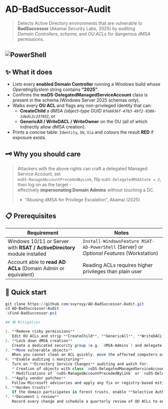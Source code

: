 # AD-BadSuccessor-Audit
> Detects Active Directory environments that are vulnerable to **BadSuccessor** (Akamai Security Labs, 2025) by auditing  
> *Domain Controllers*, *schema*, and *OU ACLs* for dangerous dMSA permissions.

![PowerShell](https://img.shields.io/badge/PowerShell-7+-blue?logo=powershell)
---

## ✨ What it does
* Lists every **enabled Domain Controller** running a Windows build whose *OperatingSystem* string contains **“2025”**.  
* Confirms the **msDS-DelegatedManagedServiceAccount** class is present in the schema (Windows Server 2025 schemas only).  
* Walks every **OU ACL** and flags any non-privileged identity that can:
  * **CreateChild** a dMSA *(object-type GUID `0feb936f-47b3-49f2-9386-1dedc2c23765`)*, or  
  * **GenericAll / WriteDACL / WriteOwner** on the OU (all of which indirectly allow dMSA creation).  
* Prints a concise table: `Identity`, `OU`, `Via` and colours the result **RED** if exposure exists.

## 🗝️ Why you should care
> Attackers with the above rights can craft a delegated Managed Service Account, set  
> `msDS-ManagedAccountPrecededByLink`, flip `msDS-DelegatedMSAState = 2`, then log on as the target -  
> effectively **impersonating Domain Admins** without touching a DC.  
> - “Abusing dMSA for Privilege Escalation”, Akamai (2025)

## 📋 Prerequisites
| Requirement | Notes |
|-------------|-------|
| Windows 10/11 or Server with **RSAT / ActiveDirectory** module installed | `Install-WindowsFeature RSAT-AD-PowerShell` (Server) or *Optional Features* (Workstation) |
| Account able to **read AD ACLs** (Domain Admin or equivalent) | Reading ACLs requires higher privileges than plain user |

## 🚀 Quick start
```powershell
git clone https://github.com/sxyrxyy/AD-BadSuccessor-Audit.git
cd AD-BadSuccessor-Audit
.\Find-BadSuccessor.ps1

## 🛠️ Mitigation

1. **Remove risky permissions**
   Edit OU ACLs and strip **CreateChild**, **GenericAll**, **WriteDACL**, and **WriteOwner** from all low‑privilege principals. Leave these rights only with a tightly‑controlled admin group.
2. **Lock down dMSA creation**
   Create a dedicated security group (e.g. `dMSA-Admins`) and delegate dMSA creation **exclusively** to it. Deny `Create Child` for the dMSA object type to everyone else.
3. **Move vulnerable objects**
   When you cannot clean an ACL quickly, move the affected computers or service accounts into a new OU that inherits stricter ACLs.
4. **Enable auditing & monitoring**
   Turn on **Directory Service Changes** auditing and watch for:
   * Creation of objects with class `msDS‑DelegatedManagedServiceAccount`
   * Modifications of `msDS‑ManagedAccountPrecededByLink` or `msDS‑DelegatedMSAState` (Event ID 5136)
5. **Apply vendor patches**
   Follow Microsoft advisories and apply any fix or registry‑based mitigation to *all* Domain Controllers as soon as it is released.
6. **Harden trusts**
   If the domain participates in forest trusts, enable **Selective Authentication** to block external principals from abusing BadSuccessor across trust boundaries.
7. **Document & review**
   Record every change and schedule a quarterly review of OU ACLs to ensure that no new risky permissions have been introduced.
